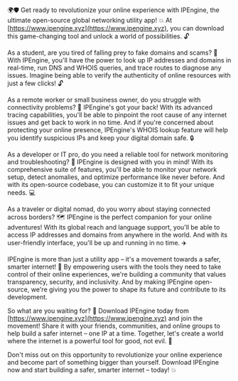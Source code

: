 🌍🛡️ Get ready to revolutionize your online experience with IPEngine, the ultimate open-source global networking utility app! 💥 At [https://www.ipengine.xyz](https://www.ipengine.xyz), you can download this game-changing tool and unlock a world of possibilities. 🔓

As a student, are you tired of falling prey to fake domains and scams? 🚫 With IPEngine, you'll have the power to look up IP addresses and domains in real-time, run DNS and WHOIS queries, and trace routes to diagnose any issues. Imagine being able to verify the authenticity of online resources with just a few clicks! 🔓

As a remote worker or small business owner, do you struggle with connectivity problems? 📡 IPEngine's got your back! With its advanced tracing capabilities, you'll be able to pinpoint the root cause of any internet issues and get back to work in no time. And if you're concerned about protecting your online presence, IPEngine's WHOIS lookup feature will help you identify suspicious IPs and keep your digital domain safe. 🔒

As a developer or IT pro, do you need a reliable tool for network monitoring and troubleshooting? 🤖 IPEngine is designed with you in mind! With its comprehensive suite of features, you'll be able to monitor your network setup, detect anomalies, and optimize performance like never before. And with its open-source codebase, you can customize it to fit your unique needs. 💻

As a traveler or digital nomad, do you worry about staying connected across borders? 🗺️ IPEngine is the perfect companion for your online adventures! With its global reach and language support, you'll be able to access IP addresses and domains from anywhere in the world. And with its user-friendly interface, you'll be up and running in no time. ✈️

IPEngine is more than just a utility app – it's a movement towards a safer, smarter internet! 🚀 By empowering users with the tools they need to take control of their online experiences, we're building a community that values transparency, security, and inclusivity. And by making IPEngine open-source, we're giving you the power to shape its future and contribute to its development.

So what are you waiting for? 🎉 Download IPEngine today from [https://www.ipengine.xyz](https://www.ipengine.xyz) and join the movement! Share it with your friends, communities, and online groups to help build a safer internet – one IP at a time. Together, let's create a world where the internet is a powerful tool for good, not evil. 🌟

Don't miss out on this opportunity to revolutionize your online experience and become part of something bigger than yourself. Download IPEngine now and start building a safer, smarter internet – today! 💥